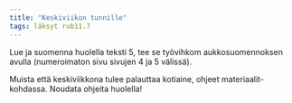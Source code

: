 ```yaml
---
title: "Keskiviikon tunnille"
tags: läksyt rub11.7
---
```


Lue ja suomenna huolella teksti 5, tee se työvihkom aukkosuomennoksen avulla (numeroimaton sivu sivujen 4 ja 5 välissä).

Muista että keskiviikkona tulee palauttaa kotiaine, ohjeet materiaalit-kohdassa. Noudata ohjeita huolella!